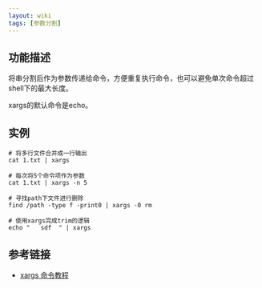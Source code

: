 ```yaml
---
layout: wiki
tags: [参数分割]
---
```


## 功能描述

将串分割后作为参数传递给命令，方便重复执行命令，也可以避免单次命令超过shell下的最大长度。

xargs的默认命令是echo。

## 实例

```shell
# 将多行文件合并成一行输出
cat 1.txt | xargs

# 每次将5个命令项作为参数
cat 1.txt | xargs -n 5

# 寻找path下文件进行删除
find /path -type f -print0 | xargs -0 rm

# 使用xargs完成trim的逻辑
echo "   sdf  " | xargs
```

## 参考链接

* [xargs 命令教程](http://www.ruanyifeng.com/blog/2019/08/xargs-tutorial.html)